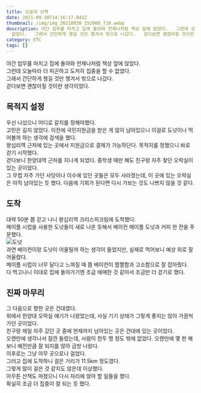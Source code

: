 ```yaml
---
title: 오늘의 산책
date: 2021-09-30T14:16:17.041Z
thumbnail: /img/img_20210930_152908_710.webp
description: 야간 업무를 마치고 집에 돌아와 언제나처럼 책상 앞에 앉았다.   그런데 오늘따라 더 피곤하고 도저히 집중을 할 수
  없었다.   그래서 간단하게 챙길 것만 챙겨서 밖으로 나갔다.   걷다보면 괜찮아질 것이란 생각이었다.
category: ETC
tags: []
---
```

야간 업무를 마치고 집에 돌아와 언제나처럼 책상 앞에 앉았다.  
그런데 오늘따라 더 피곤하고 도저히 집중을 할 수 없었다.  
그래서 간단하게 챙길 것만 챙겨서 밖으로 나갔다.  
걷다보면 괜찮아질 것이란 생각이었다.
<!--more-->

## 목적지 설정
우선 나섰으니 어디로 갈지를 정해야했다.  
고민은 길지 않았다. 이전에 국민지원금을 받은 게 많이 남아있으니 이걸로 도넛이나 먹어볼까 하는 생각에 검색을 했다.  
왕십리역 근처에 있는 곳에서 지원금으로 결제가 가능하단다. 목적지를 정했으니 바로 걷기 시작했다.  
걷다보니 한양대역 근처를 지나게 되었다. 중학생 때만 해도 친구랑 자주 찾던 오락실이 있는 곳이었다.  
그 무렵 자주 가던 사당이나 이수에 있던 곳들은 모두 사라졌는데, 이 곳에 있는 오락실은 아직 남아있는 듯 했다. 다음에 기회가 된다면 다시 가보는 것도 나쁘지 않을 것 같다.

## 도착
대략 50분 쯤 걷고 나니 왕십리역 크리스피크림에 도착했다.  
메이플 시럽을 사용한 도넛들이 새로 나온 듯해서 베이컨 메이플 도넛과 커피 한 잔을 주문했다.  
![도넛](img/kakaotalk_20210930_110416600.jpg)  
과연 베이컨이랑 도넛이 어울릴까 하는 생각이 들었지만, 실제로 먹어보니 예상 외로 잘 어울렸다.  
메이플 시럽이 너무 달다고 느껴질 때 쯤 베이컨이 짭짤함과 고소함으로 잘 잡아줬다.  
다 먹고나니 이대로 집에 돌아가기엔 조금 애매한 것 같아서 조금만 더 걷기로 했다.

## 진짜 마무리
그 다음으로 향한 곳은 건대였다.  
위에서 한양대 오락실 얘기가 나왔었는데, 사실 기기 상태가 그렇게 좋지는 않아 가끔씩 가던 곳이었다.  
친구랑 제일 자주 갔던 곳 중에 현재까지 남아있는 곳은 건대에 있는 곳이었다.  
오랜만에 생각나서 잠깐 들렀는데, 사람이 한두 명 정도 밖에 없었다. 오랜만에 몇 판 해보니 예전만큼 잘 되지를 않아 금방 나왔다.  
이후로는 그냥 아무 곳으로나 걸었다.  
그러고 집에 도착하니 걸은 거리가 11.5km 정도였다.  
그렇게 많이 걸은 것 같지도 않은데 이상했다.  
아무튼 산책도 마쳤으니 다시 자리에 앉아 할 일들을 했다.  
확실히 조금 더 집중이 잘 되는 듯 했다.